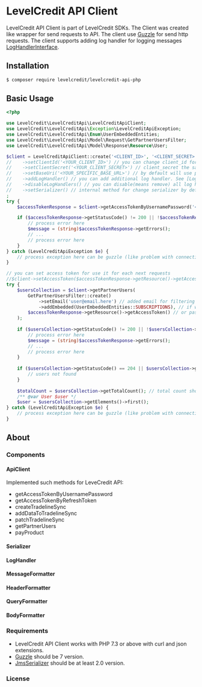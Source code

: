 # LevelCredit API Client

LevelCredit API Client is part of LevelCredit SDKs. The Client was created like wrapper for send requests to API. 
The client use [Guzzle](https://github.com/guzzle/guzzle) for send http requests. 
The client supports adding log handler for logging messages [LogHandlerInterface](https://github.com/levelcredit/levelcredit-api-php/blob/master/src/Logging/LogHandlerInterface.php).   

## Installation

```bash
$ composer require levelcredit/levelcredit-api-php
```

## Basic Usage

```php
<?php

use LevelCredit\LevelCreditApi\LevelCreditApiClient;
use LevelCredit\LevelCreditApi\Exception\LevelCreditApiException;
use LevelCredit\LevelCreditApi\Enum\UserEmbeddedEntities;
use LevelCredit\LevelCreditApi\Model\Request\GetPartnerUsersFilter;
use LevelCredit\LevelCreditApi\Model\Response\Resource\User;

$client = LevelCreditApiClient::create('<CLIENT_ID>', '<CLIENT_SECRET>') // client_id and client_secret are optional
//    ->setClientId('<YOUR_CLIENT_ID>') // you can change client_id for each request if needed
//    ->setClientSecret('<YOUR_CLIENT_SECRET>') // client_secret the same
//    ->setBaseUri('<YOUR_SPECIFIC_BASE_URL>') // by default will use production levelcredit url
//    ->addLogHandler() // you can add additional log handler. See [LogHandler Component] for more details
//    ->disableLogHandlers() // you can disable(means remove) all log handlers if needed 
//    ->setSerializer() // internal method for change serializer by default will use JSON format
;
try {
    $accessTokenResponse = $client->getAccessTokenByUsernamePassword('<USERNAME>', '<PASSWORD>');

    if ($accessTokenResponse->getStatusCode() != 200 || !$accessTokenResponse->getErrors()->isEmpty()) {
        // process error here
        $message = (string)$accessTokenResponse->getErrors();
        // ...
        // process error here
    } 
} catch (LevelCreditApiException $e) {
    // process exception here can be guzzle (like problem with connection or certificate), logic or serialization errors
}

// you can set access token for use it for each next requests
//$client->setAccessToken($accessTokenResponse->getResource()->getAccessToken());
try {
    $usersCollection = $client->getPartnerUsers(
        GetPartnerUsersFilter::create()
            ->setEmail('user@email.here') // added email for filtering
            ->addEmbedded(UserEmbeddedEntities::SUBSCRIPTIONS), // if we need  embedded additional resource or collection
        $accessTokenResponse->getResource()->getAccessToken() // or pass it here
    );
    
    if ($usersCollection->getStatusCode() != 200 || !$usersCollection->getErrors()->isEmpty()) {
        // process error here
        $message = (string)$accessTokenResponse->getErrors();
        // ...
        // process error here
    } 
    
    if ($usersCollection->getStatusCode() == 204 || $usersCollection->getElements()->isEmpty()) {
        // users not found
    }
    
    $totalCount = $usersCollection->getTotalCount(); // total count show how elements you can get without filters
    /** @var User $user */
    $user = $usersCollection->getElements()->first();
} catch (LevelCreditApiException $e) {
    // process exception here can be guzzle (like problem with connection or certificate), logic or serialization errors
}
```

## About

### Components

#### ApiClient

Implemented such methods for LeveCredit API:

* getAccessTokenByUsernamePassword
* getAccessTokenByRefreshToken
* createTradelineSync
* addDataToTradelineSync
* patchTradelineSync
* getPartnerUsers
* payProduct

#### Serializer 

#### LogHandler

#### MessageFormatter

#### HeaderFormatter

#### QueryFormatter

#### BodyFormatter

### Requirements

- LevelCredit API Client works with PHP 7.3 or above with curl and json extensions.
- [Guzzle](https://github.com/guzzle/guzzle) should be 7 version. 
- [JmsSerializer](https://github.com/schmittjoh/serializer) should be at least 2.0 version.

### License

